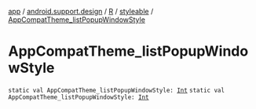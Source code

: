 [app](../../../index.md) / [android.support.design](../../index.md) / [R](../index.md) / [styleable](index.md) / [AppCompatTheme_listPopupWindowStyle](.)

# AppCompatTheme_listPopupWindowStyle

`static val AppCompatTheme_listPopupWindowStyle: `[`Int`](https://kotlinlang.org/api/latest/jvm/stdlib/kotlin/-int/index.html)
`static val AppCompatTheme_listPopupWindowStyle: `[`Int`](https://kotlinlang.org/api/latest/jvm/stdlib/kotlin/-int/index.html)